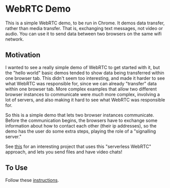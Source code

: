 # WebRTC Demo

This is a simple WebRTC demo, to be run in Chrome. It demos data transfer, rather than media transfer. That is, exchanging text messages, not video or audio. You can use it to send data between two browsers on the same wifi network.

## Motivation

I wanted to see a really simple demo of WebRTC to get started with it, but the "hello world" basic demos tended to show data being transferred within one browser tab. This didn't seem too interesting, and made it harder to see what WebRTC was responsible for, since we can already "transfer" data within one browser tab. More complex examples that allow two different browser instances to communicate were *much* more complex, involving a lot of servers, and also making it hard to see what WebRTC was responsible for.

So this is a simple demo that lets two browser instances communicate. Before the communication begins, the browsers have to exchange some information about how to contact each other (their ip addresses), so the demo has the user do some extra steps, playing the role of a "signalling server."

See <a href='https://github.com/cjb/serverless-webrtcfor'>this</a> for an interesting project that uses this "serverless WebRTC" approach, and lets you send files and have video chats!

## To Use

Follow these <a href='https://bebebebebe.github.io/WebRTC/'>instructions</a>.
